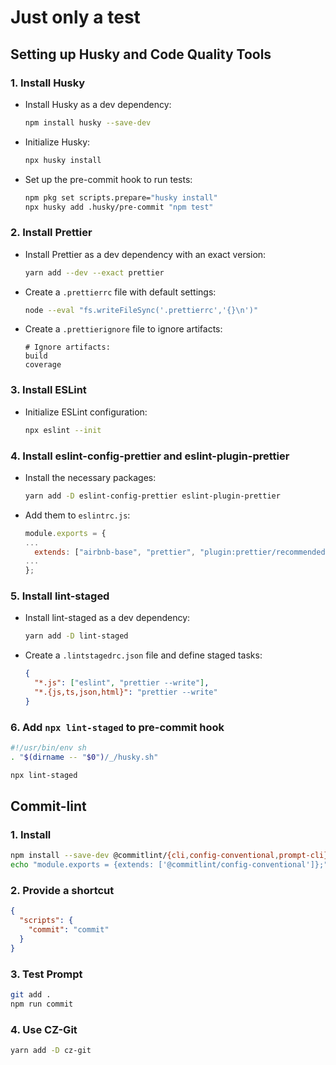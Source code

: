 # Just only a test

## Setting up Husky and Code Quality Tools

### 1. Install Husky

   - Install Husky as a dev dependency:
     ```bash
     npm install husky --save-dev
     ```

   - Initialize Husky:
     ```bash
     npx husky install
     ```

   - Set up the pre-commit hook to run tests:
     ```bash
     npm pkg set scripts.prepare="husky install"
     npx husky add .husky/pre-commit "npm test"
     ```

### 2. Install Prettier

   - Install Prettier as a dev dependency with an exact version:
     ```bash
     yarn add --dev --exact prettier
     ```

   - Create a `.prettierrc` file with default settings:
     ```bash
     node --eval "fs.writeFileSync('.prettierrc','{}\n')"
     ```

   - Create a `.prettierignore` file to ignore artifacts:
     ```
     # Ignore artifacts:
     build
     coverage
     ```

### 3. Install ESLint

   - Initialize ESLint configuration:
     ```bash
     npx eslint --init
     ```

### 4. Install eslint-config-prettier and eslint-plugin-prettier

   - Install the necessary packages:
     ```bash
     yarn add -D eslint-config-prettier eslint-plugin-prettier
     ```

   - Add them to `eslintrc.js`:
     ```javascript
     module.exports = {
     ...
       extends: ["airbnb-base", "prettier", "plugin:prettier/recommended"],
     ...
     };
     ```

### 5. Install lint-staged

   - Install lint-staged as a dev dependency:
     ```bash
     yarn add -D lint-staged
     ```

   - Create a `.lintstagedrc.json` file and define staged tasks:
     ```json
     {
       "*.js": ["eslint", "prettier --write"],
       "*.{js,ts,json,html}": "prettier --write"
     }
     ```

### 6. Add `npx lint-staged` to pre-commit hook

   ```bash
#!/usr/bin/env sh
. "$(dirname -- "$0")/_/husky.sh"

npx lint-staged

   ```

## Commit-lint

### 1. Install

```bash
npm install --save-dev @commitlint/{cli,config-conventional,prompt-cli}
echo "module.exports = {extends: ['@commitlint/config-conventional']};" > commitlint.config.js
```

### 2. Provide a shortcut

```json
{
  "scripts": {
    "commit": "commit"
  }
}
```

### 3. Test Prompt

```bash
git add .
npm run commit
```

### 4. Use CZ-Git

```bash
yarn add -D cz-git
```



